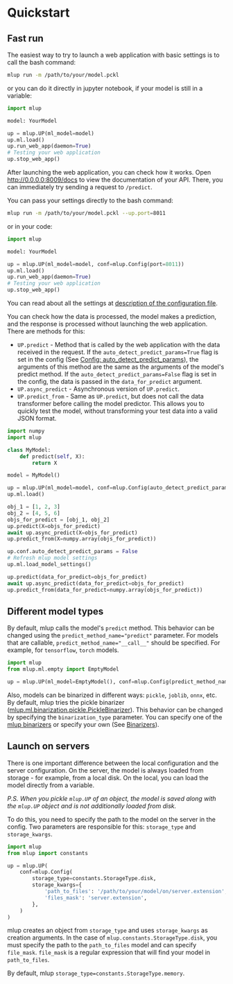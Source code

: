 # Quickstart

## Fast run

The easiest way to try to launch a web application with basic settings is to call the bash command:
```bash
mlup run -m /path/to/your/model.pckl
```
or you can do it directly in jupyter notebook, if your model is still in a variable:
```python
import mlup

model: YourModel

up = mlup.UP(ml_model=model)
up.ml.load()
up.run_web_app(daemon=True)
# Testing your web application
up.stop_web_app()
```

After launching the web application, you can check how it works.
Open http://0.0.0.0:8009/docs to view the documentation of your API.
There, you can immediately try sending a request to `/predict`.

You can pass your settings directly to the bash command:
```bash
mlup run -m /path/to/your/model.pckl --up.port=8011
```
or in your code:
```python
import mlup

model: YourModel

up = mlup.UP(ml_model=model, conf=mlup.Config(port=8011))
up.ml.load()
up.run_web_app(daemon=True)
# Testing your web application
up.stop_web_app()
```

You can read about all the settings at [description of the configuration file](config_file.md).

You can check how the data is processed, the model makes a prediction, and the response is processed without launching the web application.
There are methods for this:
* `UP.predict` - Method that is called by the web application with the data received in the request.
If the `auto_detect_predict_params=True` flag is set in the config (See [Config: auto_detect_predict_params](config_file.md)), the arguments of this method are the same as the arguments of the model's predict method.
If the `auto_detect_predict_params=False` flag is set in the config, the data is passed in the `data_for_predict` argument.
* `UP.async_predict` - Asynchronous version of `UP.predict`.
* `UP.predict_from` - Same as `UP.predict`, but does not call the data transformer before calling the model predictor.
This allows you to quickly test the model, without transforming your test data into a valid JSON format.
  
```python
import numpy
import mlup

class MyModel:
    def predict(self, X):
        return X

model = MyModel()

up = mlup.UP(ml_model=model, conf=mlup.Config(auto_detect_predict_params=True))
up.ml.load()

obj_1 = [1, 2, 3]
obj_2 = [4, 5, 6]
objs_for_predict = [obj_1, obj_2]
up.predict(X=objs_for_predict)
await up.async_predict(X=objs_for_predict)
up.predict_from(X=numpy.array(objs_for_predict))

up.conf.auto_detect_predict_params = False
# Refresh mlup model settings
up.ml.load_model_settings()

up.predict(data_for_predict=objs_for_predict)
await up.async_predict(data_for_predict=objs_for_predict)
up.predict_from(data_for_predict=numpy.array(objs_for_predict))
```

## Different model types

By default, mlup calls the model's `predict` method.
This behavior can be changed using the `predict_method_name="predict"` parameter.
For models that are callable, `predict_method_name="__call__"` should be specified.
For example, for `tensorflow`, `torch` models.

```python
import mlup
from mlup.ml.empty import EmptyModel

up = mlup.UP(ml_model=EmptyModel(), conf=mlup.Config(predict_method_name="__call__"))
```

Also, models can be binarized in different ways: `pickle`, `joblib`, `onnx`, etc.
By default, mlup tries the pickle binarizer ([mlup.ml.binarization.pickle.PickleBinarizer](https://github.com/nxexox/pymlup/tree/main/mlup/ml/binarization/pickle)).
This behavior can be changed by specifying the `binarization_type` parameter. You can specify one of the [mlup binarizers](https://github.com/nxexox/pymlup/tree/main/mlup/ml/binarization/) or specify your own (See [Binarizers](binarizers.md)).

## Launch on servers

There is one important difference between the local configuration and the server configuration.
On the server, the model is always loaded from storage - for example, from a local disk. On the local, you can load the model directly from a variable.

_P.S. When you pickle `mlup.UP` of an object, the model is saved along with the `mlup.UP` object and is not additionally loaded from disk._

To do this, you need to specify the path to the model on the server in the config. Two parameters are responsible for this: `storage_type` and `storage_kwargs`.

```python
import mlup
from mlup import constants

up = mlup.UP(
    conf=mlup.Config(
        storage_type=constants.StorageType.disk,
        storage_kwargs={
            'path_to_files': '/path/to/your/model/on/server.extension',
            'files_mask': 'server.extension',
        },
    )
)
```

mlup creates an object from `storage_type` and uses `storage_kwargs` as creation arguments.
In the case of `mlup.constants.StorageType.disk`, you must specify the path to the `path_to_files` model and can specify `file_mask`.
`file_mask` is a regular expression that will find your model in `path_to_files`.

By default, mlup `storage_type=constants.StorageType.memory`.
